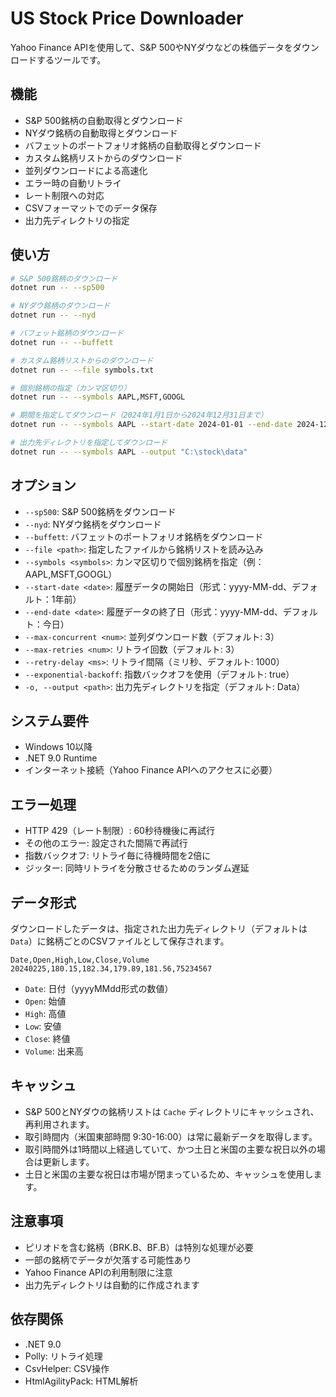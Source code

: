 # US Stock Price Downloader

Yahoo Finance APIを使用して、S&P 500やNYダウなどの株価データをダウンロードするツールです。

## 機能

- S&P 500銘柄の自動取得とダウンロード
- NYダウ銘柄の自動取得とダウンロード
- バフェットのポートフォリオ銘柄の自動取得とダウンロード
- カスタム銘柄リストからのダウンロード
- 並列ダウンロードによる高速化
- エラー時の自動リトライ
- レート制限への対応
- CSVフォーマットでのデータ保存
- 出力先ディレクトリの指定

## 使い方

```bash
# S&P 500銘柄のダウンロード
dotnet run -- --sp500

# NYダウ銘柄のダウンロード
dotnet run -- --nyd

# バフェット銘柄のダウンロード
dotnet run -- --buffett

# カスタム銘柄リストからのダウンロード
dotnet run -- --file symbols.txt

# 個別銘柄の指定（カンマ区切り）
dotnet run -- --symbols AAPL,MSFT,GOOGL

# 期間を指定してダウンロード（2024年1月1日から2024年12月31日まで）
dotnet run -- --symbols AAPL --start-date 2024-01-01 --end-date 2024-12-31

# 出力先ディレクトリを指定してダウンロード
dotnet run -- --symbols AAPL --output "C:\stock\data"
```

## オプション

- `--sp500`: S&P 500銘柄をダウンロード
- `--nyd`: NYダウ銘柄をダウンロード
- `--buffett`: バフェットのポートフォリオ銘柄をダウンロード
- `--file <path>`: 指定したファイルから銘柄リストを読み込み
- `--symbols <symbols>`: カンマ区切りで個別銘柄を指定（例：AAPL,MSFT,GOOGL）
- `--start-date <date>`: 履歴データの開始日（形式：yyyy-MM-dd、デフォルト：1年前）
- `--end-date <date>`: 履歴データの終了日（形式：yyyy-MM-dd、デフォルト：今日）
- `--max-concurrent <num>`: 並列ダウンロード数（デフォルト: 3）
- `--max-retries <num>`: リトライ回数（デフォルト: 3）
- `--retry-delay <ms>`: リトライ間隔（ミリ秒、デフォルト: 1000）
- `--exponential-backoff`: 指数バックオフを使用（デフォルト: true）
- `-o, --output <path>`: 出力先ディレクトリを指定（デフォルト: Data）

## システム要件

- Windows 10以降
- .NET 9.0 Runtime
- インターネット接続（Yahoo Finance APIへのアクセスに必要）

## エラー処理

- HTTP 429（レート制限）: 60秒待機後に再試行
- その他のエラー: 設定された間隔で再試行
- 指数バックオフ: リトライ毎に待機時間を2倍に
- ジッター: 同時リトライを分散させるためのランダム遅延

## データ形式

ダウンロードしたデータは、指定された出力先ディレクトリ（デフォルトは `Data`）に銘柄ごとのCSVファイルとして保存されます。

```csv
Date,Open,High,Low,Close,Volume
20240225,180.15,182.34,179.89,181.56,75234567
```

- `Date`: 日付（yyyyMMdd形式の数値）
- `Open`: 始値
- `High`: 高値
- `Low`: 安値
- `Close`: 終値
- `Volume`: 出来高

## キャッシュ

- S&P 500とNYダウの銘柄リストは `Cache` ディレクトリにキャッシュされ、再利用されます。
- 取引時間内（米国東部時間 9:30-16:00）は常に最新データを取得します。
- 取引時間外は1時間以上経過していて、かつ土日と米国の主要な祝日以外の場合は更新します。
- 土日と米国の主要な祝日は市場が閉まっているため、キャッシュを使用します。

## 注意事項

- ピリオドを含む銘柄（BRK.B、BF.B）は特別な処理が必要
- 一部の銘柄でデータが欠落する可能性あり
- Yahoo Finance APIの利用制限に注意
- 出力先ディレクトリは自動的に作成されます

## 依存関係

- .NET 9.0
- Polly: リトライ処理
- CsvHelper: CSV操作
- HtmlAgilityPack: HTML解析
